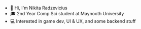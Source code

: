 - 👾 Hi, I'm Nikita Radzevicius
- 🎓 2nd Year Comp Sci student at Maynooth University
- 💻 Interested in game dev, UI & UX, and some backend stuff

<!---
NikitaRadz/NikitaRadz is a ✨ special ✨ repository because its `README.md` (this file) appears on your GitHub profile.
You can click the Preview link to take a look at your changes.
--->
